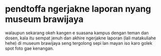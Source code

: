 # pendtoffa ngerjakne laporan nyang museum brawijaya
 walaupun sekarang okeh kangen e suasana kampus dengan teman dan dosen, kala itu sempat jenuh dan akhire ngerjakne laporan (lali matakuliahe hehe) di museum brawijaya seng tergolong sepi lan mayan iso karo golek spot foto gae kenangan.
